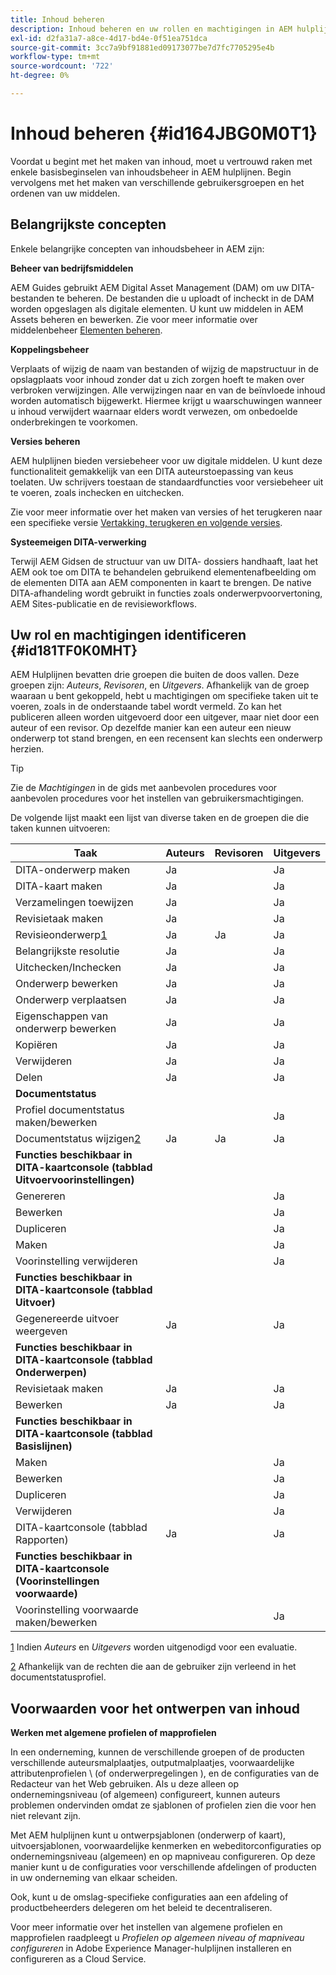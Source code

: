 ```yaml
---
title: Inhoud beheren
description: Inhoud beheren en uw rollen en machtigingen in AEM hulplijnen identificeren. Leer de belangrijkste concepten van inhoudsbeheer en het werken met globale of omslag-vlakke profielen.
exl-id: d2fa31a7-a8ce-4d17-bd4e-0f51ea751dca
source-git-commit: 3cc7a9bf91881ed09173077be7d7fc7705295e4b
workflow-type: tm+mt
source-wordcount: '722'
ht-degree: 0%

---
```


# Inhoud beheren {#id164JBG0M0T1}

Voordat u begint met het maken van inhoud, moet u vertrouwd raken met enkele basisbeginselen van inhoudsbeheer in AEM hulplijnen. Begin vervolgens met het maken van verschillende gebruikersgroepen en het ordenen van uw middelen.

## Belangrijkste concepten

Enkele belangrijke concepten van inhoudsbeheer in AEM zijn:

**Beheer van bedrijfsmiddelen**

AEM Guides gebruikt AEM Digital Asset Management \(DAM\) om uw DITA-bestanden te beheren. De bestanden die u uploadt of incheckt in de DAM worden opgeslagen als digitale elementen. U kunt uw middelen in AEM Assets beheren en bewerken. Zie voor meer informatie over middelenbeheer [Elementen beheren](https://experienceleague.adobe.com/docs/experience-manager-cloud-service/content/assets/manage/manage-digital-assets.html?lang=en).

**Koppelingsbeheer**

Verplaats of wijzig de naam van bestanden of wijzig de mapstructuur in de opslagplaats voor inhoud zonder dat u zich zorgen hoeft te maken over verbroken verwijzingen. Alle verwijzingen naar en van de beïnvloede inhoud worden automatisch bijgewerkt. Hiermee krijgt u waarschuwingen wanneer u inhoud verwijdert waarnaar elders wordt verwezen, om onbedoelde onderbrekingen te voorkomen.

**Versies beheren**

AEM hulplijnen bieden versiebeheer voor uw digitale middelen. U kunt deze functionaliteit gemakkelijk van een DITA auteurstoepassing van keus toelaten. Uw schrijvers toestaan de standaardfuncties voor versiebeheer uit te voeren, zoals inchecken en uitchecken.

Zie voor meer informatie over het maken van versies of het terugkeren naar een specifieke versie [Vertakking, terugkeren en volgende versies](web-editor-preview-topics.md#id193PG0Y051X).

**Systeemeigen DITA-verwerking**

Terwijl AEM Gidsen de structuur van uw DITA- dossiers handhaaft, laat het AEM ook toe om DITA te behandelen gebruikend elementenafbeelding om de elementen DITA aan AEM componenten in kaart te brengen. De native DITA-afhandeling wordt gebruikt in functies zoals onderwerpvoorvertoning, AEM Sites-publicatie en de revisieworkflows.

## Uw rol en machtigingen identificeren {#id181TF0K0MHT}

AEM Hulplijnen bevatten drie groepen die buiten de doos vallen. Deze groepen zijn: *Auteurs*, *Revisoren*, en *Uitgevers*. Afhankelijk van de groep waaraan u bent gekoppeld, hebt u machtigingen om specifieke taken uit te voeren, zoals in de onderstaande tabel wordt vermeld. Zo kan het publiceren alleen worden uitgevoerd door een uitgever, maar niet door een auteur of een revisor. Op dezelfde manier kan een auteur een nieuw onderwerp tot stand brengen, en een recensent kan slechts een onderwerp herzien.

>[!TIP]
>
> Zie de *Machtigingen* in de gids met aanbevolen procedures voor aanbevolen procedures voor het instellen van gebruikersmachtigingen.

De volgende lijst maakt een lijst van diverse taken en de groepen die die taken kunnen uitvoeren:

| Taak | Auteurs | Revisoren | Uitgevers |
|----|-------|---------|----------|
| DITA-onderwerp maken | Ja |   | Ja |
| DITA-kaart maken | Ja |   | Ja |
| Verzamelingen toewijzen | Ja |   | Ja |
| Revisietaak maken | Ja |   | Ja |
| Revisieonderwerp[1](#fntarg_1) | Ja | Ja | Ja |
| Belangrijkste resolutie | Ja |   | Ja |
| Uitchecken/Inchecken | Ja |   | Ja |
| Onderwerp bewerken | Ja |   | Ja |
| Onderwerp verplaatsen | Ja |   | Ja |
| Eigenschappen van onderwerp bewerken | Ja |   | Ja |
| Kopiëren | Ja |   | Ja |
| Verwijderen | Ja |   | Ja |
| Delen | Ja |   | Ja |
| **Documentstatus** |
| Profiel documentstatus maken/bewerken |   |   | Ja |
| Documentstatus wijzigen[2](#fntarg_2) | Ja | Ja | Ja |
| **Functies beschikbaar in DITA-kaartconsole \(tabblad Uitvoervoorinstellingen\)** |
| Genereren |   |   | Ja |
| Bewerken |   |   | Ja |
| Dupliceren |   |   | Ja |
| Maken |   |   | Ja |
| Voorinstelling verwijderen |   |   | Ja |
| **Functies beschikbaar in DITA-kaartconsole \(tabblad Uitvoer\)** |
| Gegenereerde uitvoer weergeven | Ja |   | Ja |
| **Functies beschikbaar in DITA-kaartconsole \(tabblad Onderwerpen\)** |
| Revisietaak maken | Ja |   | Ja |
| Bewerken | Ja |   | Ja |
| **Functies beschikbaar in DITA-kaartconsole \(tabblad Basislijnen\)** |
| Maken |   |   | Ja |
| Bewerken |   |   | Ja |
| Dupliceren |   |   | Ja |
| Verwijderen |   |   | Ja |
| DITA-kaartconsole \(tabblad Rapporten\) | Ja |   | Ja |
| **Functies beschikbaar in DITA-kaartconsole \(Voorinstellingen voorwaarde\)** |
| Voorinstelling voorwaarde maken/bewerken |   |   | Ja |

[1](#fnsrc_1) Indien *Auteurs* en *Uitgevers* worden uitgenodigd voor een evaluatie.

[2](#fnsrc_2) Afhankelijk van de rechten die aan de gebruiker zijn verleend in het documentstatusprofiel.

## Voorwaarden voor het ontwerpen van inhoud

**Werken met algemene profielen of mapprofielen**

In een onderneming, kunnen de verschillende groepen of de producten verschillende auteursmalplaatjes, outputmalplaatjes, voorwaardelijke attributenprofielen \ (of onderwerpregelingen \), en de configuraties van de Redacteur van het Web gebruiken. Als u deze alleen op ondernemingsniveau \(of algemeen\) configureert, kunnen auteurs problemen ondervinden omdat ze sjablonen of profielen zien die voor hen niet relevant zijn.

Met AEM hulplijnen kunt u ontwerpsjablonen \(onderwerp of kaart\), uitvoersjablonen, voorwaardelijke kenmerken en webeditorconfiguraties op ondernemingsniveau \(algemeen\) en op mapniveau configureren. Op deze manier kunt u de configuraties voor verschillende afdelingen of producten in uw onderneming van elkaar scheiden.

Ook, kunt u de omslag-specifieke configuraties aan een afdeling of productbeheerders delegeren om het beleid te decentraliseren.

Voor meer informatie over het instellen van algemene profielen en mapprofielen raadpleegt u *Profielen op algemeen niveau of mapniveau configureren* in Adobe Experience Manager-hulplijnen installeren en configureren as a Cloud Service.
